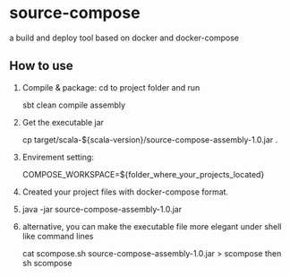 # source-compose
a build and deploy tool based on docker and docker-compose

## How to use

 1. Compile & package: cd to project folder and run

    sbt clean compile assembly

 2. Get the executable jar

    cp  target/scala-${scala-version}/source-compose-assembly-1.0.jar .

 3. Envirement setting:

    COMPOSE_WORKSPACE=${folder_where_your_projects_located}

 4. Created your project files with docker-compose format.
 5. java -jar source-compose-assembly-1.0.jar
 6. alternative, you can make the executable file more elegant under shell like command lines

    cat scompose.sh source-compose-assembly-1.0.jar > scompose
then sh scompose
